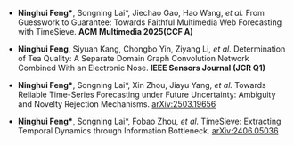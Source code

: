 - <strong>Ninghui Feng*</strong>, Songning Lai*, Jiechao Gao, Hao Wang, <em>et al.</em> From Guesswork to Guarantee: Towards Faithful Multimedia Web Forecasting with TimeSieve. <strong>ACM Multimedia 2025(CCF A)</strong>  

- <strong>Ninghui Feng</strong>, Siyuan Kang, Chongbo Yin, Ziyang Li, <em>et al.</em> Determination of Tea Quality: A Separate Domain Graph Convolution Network Combined With an Electronic Nose. <strong>IEEE Sensors Journal (JCR Q1)</strong>  

- <strong>Ninghui Feng*</strong>, Songning Lai*, Xin Zhou, Jiayu Yang, <em>et al.</em> Towards Reliable Time-Series Forecasting under Future Uncertainty: Ambiguity and Novelty Rejection Mechanisms. <a href="https://arxiv.org/abs/2503.19656">arXiv:2503.19656</a>  

- <strong>Ninghui Feng*</strong>, Songning Lai*, Fobao Zhou, <em>et al.</em> TimeSieve: Extracting Temporal Dynamics through Information Bottleneck. <a href="https://arxiv.org/abs/2406.05036">arXiv:2406.05036</a>

